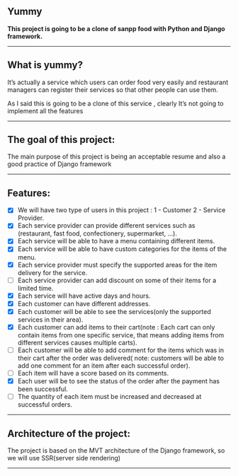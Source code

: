 Yummy
---
**This project is going to be a clone of sanpp food with Python and Django framework.**

---

## What is yummy?

It’s actually a service which users can order food very easily and restaurant managers can register their services so
that other people can use them.

As I said this is going to be a clone of this service , clearly It’s not going to implement all the features

---

## The goal of this project:

The main purpose of this project is being an acceptable resume and also a good practice of Django framework

---

## Features:

- [x] We will have two type of users in this project : 1 - Customer 2 - Service Provider.
- [x] Each service provider can provide different services such as (restaurant, fast food, confectionery, supermarket,
  …).
- [x] Each service will be able to have a menu containing different items.
- [x] Each service will be able to have custom categories for the items of the menu.
- [x] Each service provider must specify the supported areas for the item delivery for the service.
- [ ] Each service provider can add discount on some of their items for a limited time.
- [x] Each service will have active days and hours.
- [x] Each customer can have different addresses.
- [x] Each customer will be able to see the services(only the supported services in their area).
- [x] Each customer can add items to their cart(note : Each cart can only contain items from one specific service, that
  means adding items from different services causes multiple carts).
- [ ] Each customer will be able to add comment for the items which was in their cart after the order was delivered(
  note: customers will be able to add one comment for an item after each successful order).
- [ ] Each item will have a score based on its comments.
- [x] Each user will be to see the status of the order after the payment has been successful.
- [ ] The quantity of each item must be increased and decreased at successful orders.  

---

## Architecture of the project:

The project is based on the MVT architecture of the Django framework, so we will use SSR(server side rendering)

---
